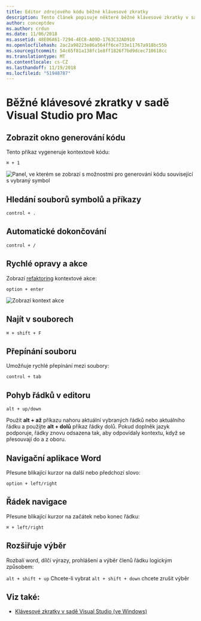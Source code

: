 ```yaml
---
title: Editor zdrojového kódu běžné klávesové zkratky
description: Tento článek popisuje některé běžné klávesové zkratky v sadě Visual Studio pro Mac Editor zdrojového kódu
author: conceptdev
ms.author: crdun
ms.date: 11/06/2018
ms.assetid: 48E06A61-7294-4EC8-A09D-1763C32AD910
ms.openlocfilehash: 2ac2a98223e86a564ff6ce733e11767a918bc55b
ms.sourcegitcommit: 54c65f81a138fc1e8ff1826f7bd9dcec710618cc
ms.translationtype: MT
ms.contentlocale: cs-CZ
ms.lasthandoff: 11/19/2018
ms.locfileid: "51948787"
---
```

# <a name="common-keyboard-shortcuts-in-visual-studio-for-mac"></a>Běžné klávesové zkratky v sadě Visual Studio pro Mac

## <a name="show-code-generation-window"></a>Zobrazit okno generování kódu

Tento příkaz vygeneruje kontextově kódu:

`⌘ + 1`

![Panel, ve kterém se zobrazí s možnostmi pro generování kódu související s vybraný symbol](media/keyboard-shortcuts-image8.png)

## <a name="search-files-symbols-and-commands"></a>Hledání souborů symbolů a příkazy

`control + .`

## <a name="autocomplete"></a>Automatické dokončování

`control + /`

## <a name="quick-fixes-and-actions"></a>Rychlé opravy a akce

Zobrazí [refaktoring](refactoring.md) kontextové akce:

`option + enter`

![Zobrazí kontext akce](media/keyboard-shortcuts-image9.png)

## <a name="find-in-files"></a>Najít v souborech

`⌘ + shift + F`

## <a name="file-switcher"></a>Přepínání souboru

Umožňuje rychlé přepínání mezi soubory:

`control + tab`

## <a name="move-lines-around-in-editor"></a>Pohyb řádků v editoru

`alt + up/down`

Použít **alt + až** příkazu nahoru aktuální vybraných řádků nebo aktuálního řádku a použijte **alt + dolů** příkaz řádky dolů. Pokud doplněk jazyk podporuje, řádky znovu odsazena tak, aby odpovídaly kontextu, když se přesouvají do a z oboru.

## <a name="word-navigation"></a>Navigační aplikace Word

Přesune blikající kurzor na další nebo předchozí slovo:

`option + left/right`

## <a name="line-navigation"></a>Řádek navigace

Přesune blikající kurzor na začátek nebo konec řádku:

`⌘ + left/right`

## <a name="expands-the-selection"></a>Rozšiřuje výběr

Rozbalí word, dílčí výrazy, prohlášení a výběr členů řádku logickým způsobem:

`alt + shift + up` Chcete-li vybrat `alt + shift + down` chcete zrušit výběr

## <a name="see-also"></a>Viz také:

- [Klávesové zkratky v sadě Visual Studio (ve Windows)](/visualstudio/ide/tips-and-tricks-for-visual-studio)
